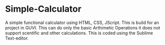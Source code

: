 # Simple-Calculator
A simple functional calculator using HTML, CSS, JScript.
This is build for an project in GUVI. This can do only the basic Arthimetic Operations it does not support scentific and other calculations.
This is coded using the Sublime Text-editor.

